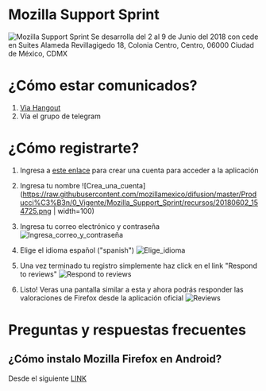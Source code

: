 # Mozilla Support Sprint
![Mozilla Support Sprint](https://raw.githubusercontent.com/mozillamexico/difusion/master/Producci%C3%B3n/0_Vigente/Mozilla_Support_Sprint/recursos/Banner_MZS.png)
Se desarrolla del 2 al 9 de Junio del 2018 con cede en Suites Alameda
Revillagigedo 18, Colonia Centro, Centro, 06000 Ciudad de México, CDMX

# ¿Cómo estar comunicados?

1) [Via Hangout](https://hangouts.google.com/call/NM2HhIntGEY7_Zc9CScYAAEE)
2) Vía el grupo de telegram

# ¿Cómo registrarte?

1) Ingresa a [este enlace](https://supportusers.mozilla.community/form/user-signup) para crear una cuenta para acceder a la aplicación

2) Ingresa tu nombre
![Crea_una_cuenta](https://raw.githubusercontent.com/mozillamexico/difusion/master/Producci%C3%B3n/0_Vigente/Mozilla_Support_Sprint/recursos/20180602_154725.png | width=100)

3) Ingresa tu correo electrónico y contraseña
![Ingresa_correo_y_contraseña](https://raw.githubusercontent.com/mozillamexico/difusion/master/Producci%C3%B3n/0_Vigente/Mozilla_Support_Sprint/recursos/20180602_154744.png)

4) Elige el idioma español ("spanish")
![Elige_idioma](https://raw.githubusercontent.com/mozillamexico/difusion/master/Producci%C3%B3n/0_Vigente/Mozilla_Support_Sprint/recursos/20180602_154821.png)

5) Una vez terminado tu registro simplemente haz click en el link "Respond to reviews"
![Respond to reviews](https://raw.githubusercontent.com/mozillamexico/difusion/master/Producci%C3%B3n/0_Vigente/Mozilla_Support_Sprint/recursos/20180602_160002.png)

6) Listo! Veras una pantalla similar a esta y ahora podrás responder las valoraciones de Firefox desde la aplicación oficial
![Reviews](https://raw.githubusercontent.com/mozillamexico/difusion/master/Producci%C3%B3n/0_Vigente/Mozilla_Support_Sprint/recursos/20180602_160641.png)

# Preguntas y respuestas frecuentes
## ¿Cómo instalo Mozilla Firefox en Android?
Desde el siguiente [LINK](https://play.google.com/store/apps/details?id=org.mozilla.firefox)
